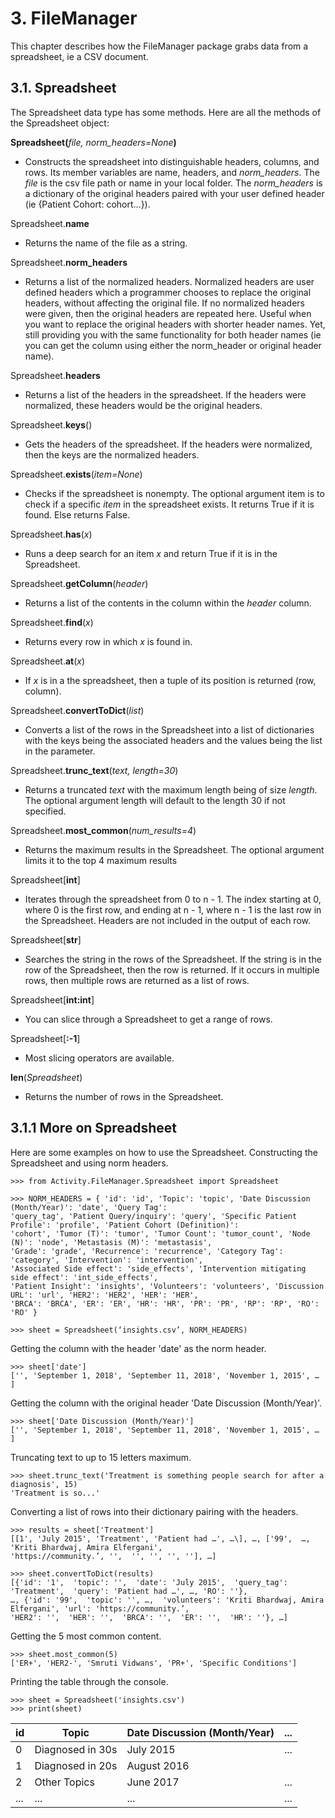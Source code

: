 
# 3. FileManager

This chapter describes how the FileManager package grabs data from a spreadsheet, ie a CSV document.

## 3.1. Spreadsheet

The Spreadsheet data type has some methods. Here are all the methods of the Spreadsheet object:

**Spreadsheet(**_file, norm\_headers=None_**)**

* Constructs the spreadsheet into distinguishable headers, columns, and rows. Its member variables are name, headers, 
and _norm\_headers_. The _file_ is the csv file path or name in your local folder. The _norm\_headers_ is a dictionary 
of the original headers paired with your user defined header (ie {Patient Cohort: cohort…}).

Spreadsheet.**name**

* Returns the name of the file as a string.

Spreadsheet.**norm\_headers**

* Returns a list of the normalized headers. Normalized headers are user defined headers which a programmer chooses to 
replace the original headers, without affecting the original file. If no normalized headers were given, then the 
original headers are repeated here. Useful when you want to replace the original headers with shorter header names. 
Yet, still providing you with the same functionality for both header names (ie you can get the column using either the 
norm\_header or original header name).

Spreadsheet.**headers**

* Returns a list of the headers in the spreadsheet. If the headers were normalized, these headers would be the original 
headers.

Spreadsheet.**keys**()

* Gets the headers of the spreadsheet. If the headers were normalized, then the keys are the normalized headers.

Spreadsheet.**exists**(_item=None_)

* Checks if the spreadsheet is nonempty. The optional argument item is to check if a specific _item_ in the spreadsheet 
exists. It returns True if it is found. Else returns False.

Spreadsheet.**has**(_x_)

* Runs a deep search for an item _x_ and return True if it is in the Spreadsheet.

Spreadsheet.**getColumn**(_header_)

* Returns a list of the contents in the column within the _header_ column.

Spreadsheet.**find**(_x_)

* Returns every row in which _x_ is found in.

Spreadsheet.**at**(_x_)

* If _x_ is in a the spreadsheet, then a tuple of its position is returned (row, column). 

Spreadsheet.**convertToDict**(_list_)

* Converts a list of the rows in the Spreadsheet into a list of dictionaries with the keys being the associated headers 
and the values being the list in the parameter.

Spreadsheet.**trunc\_text**(_text, length=30_)

* Returns a truncated _text_ with the maximum length being of size _length_. The optional argument length will default 
to the length 30 if not specified.

Spreadsheet.**most\_common**(_num\_results=4_)

* Returns the maximum results in the Spreadsheet. The optional argument limits it to the top 4 maximum results

Spreadsheet\[**int**\]

* Iterates through the spreadsheet from 0 to n - 1. The index starting at 0, where 0 is the first row, and ending at 
n - 1, where n - 1 is the last row in the Spreadsheet. Headers are not included in the output of each row.

Spreadsheet\[**str**\]

* Searches the string in the rows of the Spreadsheet. If the string is in the row of the Spreadsheet, 
then the row is returned. If it occurs in multiple rows, then multiple rows are returned as a list of rows.

Spreadsheet\[**int:int**\]

* You can slice through a Spreadsheet to get a range of rows.

Spreadsheet\[**:-1**\]

* Most slicing operators are available.

**len**(_Spreadsheet_)
* Returns the number of rows in the Spreadsheet.

## 3.1.1 More on Spreadsheet

Here are some examples on how to use the Spreadsheet. 
Constructing the Spreadsheet and using norm headers.
```
>>> from Activity.FileManager.Spreadsheet import Spreadsheet  

>>> NORM_HEADERS = { 'id': 'id', 'Topic': 'topic', 'Date Discussion (Month/Year)': 'date', 'Query Tag': 
'query_tag', 'Patient Query/inquiry': 'query', 'Specific Patient Profile': 'profile', 'Patient Cohort (Definition)': 
'cohort', 'Tumor (T)': 'tumor', 'Tumor Count': 'tumor_count', 'Node (N)': 'node', 'Metastasis (M)': 'metastasis', 
'Grade': 'grade', 'Recurrence': 'recurrence', 'Category Tag': 'category', 'Intervention': 'intervention',
'Associated Side effect': 'side_effects', 'Intervention mitigating side effect': 'int_side_effects',
'Patient Insight': 'insights', 'Volunteers': 'volunteers', 'Discussion URL': 'url', 'HER2': 'HER2', 'HER': 'HER',
'BRCA': 'BRCA', 'ER': 'ER', 'HR': 'HR', 'PR': 'PR', 'RP': 'RP', 'RO': 'RO' }  
 
>>> sheet = Spreadsheet(‘insights.csv’, NORM_HEADERS)  
```

Getting the column with the header 'date' as the norm header.
```
>>> sheet['date']  
['', 'September 1, 2018', 'September 11, 2018', 'November 1, 2015', … ]  
```
Getting the column with the original header 'Date Discussion (Month/Year)'.
```
>>> sheet['Date Discussion (Month/Year)']  
['', 'September 1, 2018', 'September 11, 2018', 'November 1, 2015', … ]  
```

Truncating text to up to 15 letters maximum.
```
>>> sheet.trunc_text('Treatment is something people search for after a diagnosis', 15)  
'Treatment is so...'   
```
Converting a list of rows into their dictionary pairing with the headers.
```
>>> results = sheet['Treatment']  
[[1', 'July 2015', 'Treatment', 'Patient had …', …\], …, ['99',  …,  'Kriti Bhardwaj, Amira Elfergani',
'https://community.’, '',  '', '', '', ''], …]

>>> sheet.convertToDict(results)  
[{'id': '1',  'topic': '',  'date': 'July 2015',  'query_tag': 'Treatment',  'query': 'Patient had …', …, 'RO': ''}, 
…, {'id': '99',  'topic': '', …,  'volunteers': 'Kriti Bhardwaj, Amira Elfergani', 'url': 'https://community.’, 
'HER2': '',  'HER': '',  'BRCA': '',  'ER': '',  'HR': ''}, …]
```

Getting the 5 most common content.
```
>>> sheet.most_common(5)
['ER+', 'HER2-', 'Smruti Vidwans', 'PR+', 'Specific Conditions'] 
```

Printing the table through the console.
```
>>> sheet = Spreadsheet('insights.csv')  
>>> print(sheet)  
```
| id  | Topic | Date Discussion (Month/Year) | ... |
| --- | --- | --- | --- |
| 0  | Diagnosed in 30s | July 2015   | ... |
| 1 | Diagnosed in 20s | August 2016  | 
| 2 | Other Topics | June 2017  | ... |
| ... | ... | ...  | ... | ...   | ... |
